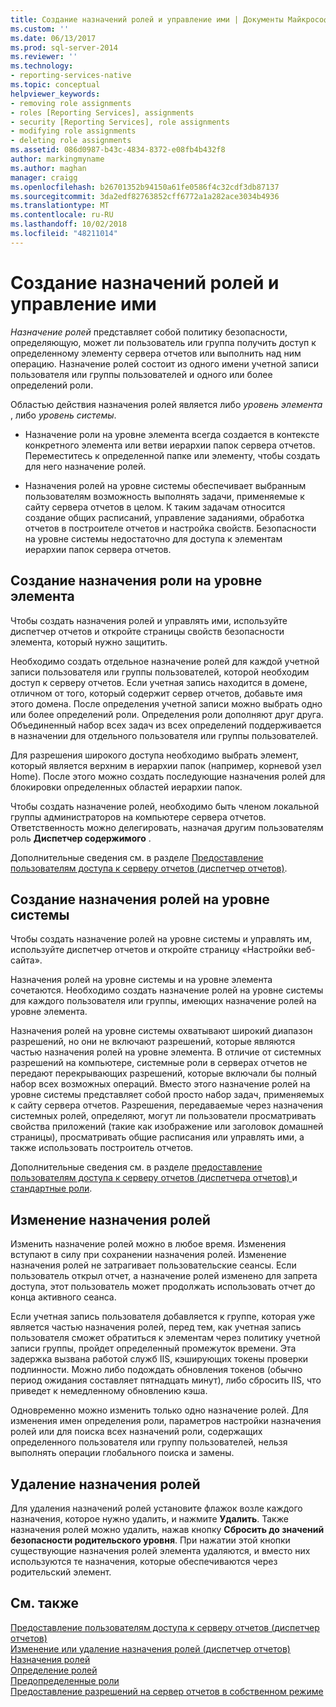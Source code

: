 ```yaml
---
title: Создание назначений ролей и управление ими | Документы Майкрософт
ms.custom: ''
ms.date: 06/13/2017
ms.prod: sql-server-2014
ms.reviewer: ''
ms.technology:
- reporting-services-native
ms.topic: conceptual
helpviewer_keywords:
- removing role assignments
- roles [Reporting Services], assignments
- security [Reporting Services], role assignments
- modifying role assignments
- deleting role assignments
ms.assetid: 086d0987-b43c-4834-8372-e08fb4b432f8
author: markingmyname
ms.author: maghan
manager: craigg
ms.openlocfilehash: b26701352b94150a61fe0586f4c32cdf3db87137
ms.sourcegitcommit: 3da2edf82763852cff6772a1a282ace3034b4936
ms.translationtype: MT
ms.contentlocale: ru-RU
ms.lasthandoff: 10/02/2018
ms.locfileid: "48211014"
---
```

# <a name="create-and-manage-role-assignments"></a>Создание назначений ролей и управление ими
  *Назначение ролей* представляет собой политику безопасности, определяющую, может ли пользователь или группа получить доступ к определенному элементу сервера отчетов или выполнить над ним операцию. Назначение ролей состоит из одного имени учетной записи пользователя или группы пользователей и одного или более определений роли.  
  
 Областью действия назначения ролей является либо *уровень элемента* , либо *уровень системы*.  
  
-   Назначение роли на уровне элемента всегда создается в контексте конкретного элемента или ветви иерархии папок сервера отчетов. Переместитесь к определенной папке или элементу, чтобы создать для него назначение ролей.  
  
-   Назначения ролей на уровне системы обеспечивает выбранным пользователям возможность выполнять задачи, применяемые к сайту сервера отчетов в целом. К таким задачам относится создание общих расписаний, управление заданиями, обработка отчетов в построителе отчетов и настройка свойств. Безопасности на уровне системы недостаточно для доступа к элементам иерархии папок сервера отчетов.  
  
## <a name="creating-an-item-level-role-assignment"></a>Создание назначения роли на уровне элемента  
 Чтобы создать назначения ролей и управлять ими, используйте диспетчер отчетов и откройте страницы свойств безопасности элемента, который нужно защитить.  
  
 Необходимо создать отдельное назначение ролей для каждой учетной записи пользователя или группы пользователей, которой необходим доступ к серверу отчетов. Если учетная запись находится в домене, отличном от того, который содержит сервер отчетов, добавьте имя этого домена. После определения учетной записи можно выбрать одно или более определений роли. Определения роли дополняют друг друга. Объединенный набор всех задач из всех определений поддерживается в назначении для отдельного пользователя или группы пользователей.  
  
 Для разрешения широкого доступа необходимо выбрать элемент, который является верхним в иерархии папок (например, корневой узел Home). После этого можно создать последующие назначения ролей для блокировки определенных областей иерархии папок.  
  
 Чтобы создать назначение ролей, необходимо быть членом локальной группы администраторов на компьютере сервера отчетов. Ответственность можно делегировать, назначая другим пользователям роль **Диспетчер содержимого** .  
  
 Дополнительные сведения см. в разделе [Предоставление пользователям доступа к серверу отчетов (диспетчер отчетов)](grant-user-access-to-a-report-server.md).  
  
## <a name="creating-a-system-level-role-assignment"></a>Создание назначения ролей на уровне системы  
 Чтобы создать назначение ролей на уровне системы и управлять им, используйте диспетчер отчетов и откройте страницу «Настройки веб-сайта».  
  
 Назначения ролей на уровне системы и на уровне элемента сочетаются. Необходимо создать назначение ролей на уровне системы для каждого пользователя или группы, имеющих назначение ролей на уровне элемента.  
  
 Назначения ролей на уровне системы охватывают широкий диапазон разрешений, но они не включают разрешений, которые являются частью назначения ролей на уровне элемента. В отличие от системных разрешений на компьютере, системные роли в серверах отчетов не передают перекрывающих разрешений, которые включали бы полный набор всех возможных операций. Вместо этого назначение ролей на уровне системы представляет собой просто набор задач, применяемых к сайту сервера отчетов. Разрешения, передаваемые через назначения системных ролей, определяют, могут ли пользователи просматривать свойства приложений (такие как изображение или заголовок домашней страницы), просматривать общие расписания или управлять ими, а также использовать построитель отчетов.  
  
 Дополнительные сведения см. в разделе [предоставление пользователям доступа к серверу отчетов &#40;диспетчера отчетов&#41; ](grant-user-access-to-a-report-server.md) и [стандартные роли](role-definitions-predefined-roles.md).  
  
## <a name="modifying-a-role-assignment"></a>Изменение назначения ролей  
 Изменить назначение ролей можно в любое время. Изменения вступают в силу при сохранении назначения ролей. Изменение назначения ролей не затрагивает пользовательские сеансы. Если пользователь открыл отчет, а назначение ролей изменено для запрета доступа, этот пользователь может продолжать использовать отчет до конца активного сеанса.  
  
 Если учетная запись пользователя добавляется к группе, которая уже является частью назначения ролей, перед тем, как учетная запись пользователя сможет обратиться к элементам через политику учетной записи группы, пройдет определенный промежуток времени. Эта задержка вызвана работой служб IIS, кэширующих токены проверки подлинности. Можно либо подождать обновления токенов (обычно период ожидания составляет пятнадцать минут), либо сбросить IIS, что приведет к немедленному обновлению кэша.  
  
 Одновременно можно изменить только одно назначение ролей. Для изменения имен определения роли, параметров настройки назначения ролей или для поиска всех назначений роли, содержащих определенного пользователя или группу пользователей, нельзя выполнять операции глобального поиска и замены.  
  
## <a name="deleting-a-role-assignment"></a>Удаление назначения ролей  
 Для удаления назначений ролей установите флажок возле каждого назначения, которое нужно удалить, и нажмите **Удалить**. Также назначения ролей можно удалить, нажав кнопку **Сбросить до значений безопасности родительского уровня**. При нажатии этой кнопки существующие назначения ролей элемента удаляются, и вместо них используются те назначения, которые обеспечиваются через родительский элемент.  
  
## <a name="see-also"></a>См. также  
 [Предоставление пользователям доступа к серверу отчетов (диспетчер отчетов)](grant-user-access-to-a-report-server.md)   
 [Изменение или удаление назначения ролей (диспетчер отчетов)](role-assignments-modify-or-delete.md)   
 [Назначения ролей](role-assignments.md)   
 [Определение ролей](role-definitions.md)   
 [Предопределенные роли](role-definitions-predefined-roles.md)   
 [Предоставление разрешений на сервер отчетов в собственном режиме](granting-permissions-on-a-native-mode-report-server.md)  
  
  
